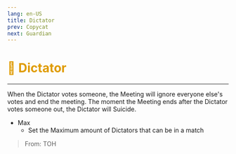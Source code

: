 ```yaml
---
lang: en-US
title: Dictator
prev: Copycat
next: Guardian
---
```


# <font color="#df9b00">🫵 <b>Dictator</b></font> <Badge text="Power" type="tip" vertical="middle"/>
---

When the Dictator votes someone, the Meeting will ignore everyone else's votes and end the meeting. The moment the Meeting ends after the Dictator votes someone out, the Dictator will Suicide.
* Max
  * Set the Maximum amount of Dictators that can be in a match

> From: TOH